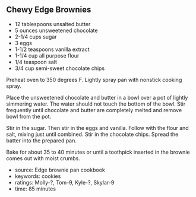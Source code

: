 Chewy Edge Brownies
-------------------

- 12 tablespoons unsalted butter
- 5 ounces unsweetened chocolate
- 2-1/4 cups sugar
- 3 eggs
- 1-1/2 teaspoons vanilla extract
- 1-1/4 cup all purpose flour
- 1/4 teaspoon salt
- 3/4 cup semi-sweet chocolate chips

Preheat oven to 350 degrees F.  Lightly spray pan with nonstick
cooking spray.

Place the unsweetened chocolate and butter in a bowl over a pot of
lightly simmering water.  The water should not touch the bottom of the
bowl.  Stir frequently until chocolate and butter are completely
melted and remove bowl from the pot.

Stir in the sugar.  Then stir in the eggs and vanilla.  Follow with
the flour and salt, mixing just until combined.  Stir in the chocolate
chips.  Spread the batter into the prepared pan.

Bake for about 35 to 40 minutes or until a toothpick inserted in the
brownie comes out with moist crumbs.

- source: Edge brownie pan cookbook
- keywords: cookies
- ratings: Molly-?, Tom-9, Kyle-?, Skylar-9
- time: 85 minutes
